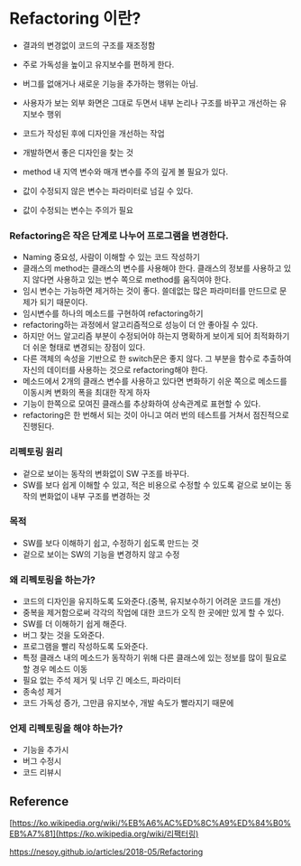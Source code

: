 # Refactoring 이란?

- 결과의 변경없이 코드의 구조를 재조정함
- 주로 가독성을 높이고 유지보수를 편하게 한다.
- 버그를 없애거나 새로운 기능을 추가하는 행위는 아님.
- 사용자가 보는 외부 화면은 그대로 두면서 내부 논리나 구조를 바꾸고 개선하는 유지보수 행위

- 코드가 작성된 후에 디자인을 개선하는 작업
- 개발하면서 좋은 디자인을 찾는 것
- method 내 지역 변수와 매개 변수를 주의 깊게 볼 필요가 있다.
- 값이 수정되지 않은 변수는 파라미터로 넘길 수 있다.
- 값이 수정되는 변수는 주의가 필요

### Refactoring은 작은 단계로 나누어 프로그램을 변경한다.

- Naming 중요성, 사람이 이해할 수 있는 코드 작성하기
- 클래스의 method는 클래스의 변수를 사용해야 한다. 클래스의 정보를 사용하고 있지 않다면 사용하고 있는 변수 쪽으로 method를 움직여야 한다.
- 임시 변수는 가능하면 제거하는 것이 좋다. 쓸데없는 많은 파라미터를 만드므로 문제가 되기 때문이다.
- 임시변수를 하나의 메소드를 구현하여 refactoring하기
- refactoring하는 과정에서 알고리즘적으로 성능이 더 안 좋아질 수 있다.
- 하지만 어느 알고리즘 부분이 수정되어야 하는지 명확하게 보이게 되어 최적화하기 더 쉬운 형태로 변경되는 장점이 있다.
- 다른 객체의 속성을 기반으로 한 switch문은 좋지 않다. 그 부분을 함수로 추출하여 자신의 데이터를 사용하는 것으로 refactoring해야 한다.
- 메소드에서 2개의 클래스 변수를 사용하고 있다면 변화하기 쉬운 쪽으로 메소드를 이동시켜 변화의 폭을 최대한 작게 하자
- 기능이 한쪽으로 모여진 클래스를 추상화하여 상속관계로 표현할 수 있다.
- refactoring은 한 번해서 되는 것이 아니고 여러 번의 테스트를 거쳐서 점진적으로 진행된다.



### 리펙토링 원리

- 겉으로 보이는 동작의 변화없이 SW 구조를 바꾸다.
- SW를 보다 쉽게 이해할 수 있고, 적은 비용으로 수정할 수 있도록 겉으로 보이는 동작의 변화없이 내부 구조를 변경하는 것

### 목적

- SW를 보다 이해하기 쉽고, 수정하기 쉽도록 만드는 것
- 겉으로 보이는 SW의 기능을 변경하지 않고 수정



### 왜 리펙토링을 하는가?

- 코드의 디자인을 유지하도록 도와준다.(중복, 유지보수하기 어려운 코드를 개선)
- 중복을 제거함으로써 각각의 작업에 대한 코드가 오직 한 곳에만 있게 할 수 있다.
- SW를 더 이해하기 쉽게 해준다.
- 버그 찾는 것을 도와준다.
- 프로그램을 빨리 작성하도록 도와준다.
- 특정 클래스 내의 메소드가 동작하기 위해 다른 클래스에 있는 정보를 많이 필요로 할 경우 메소드 이동
- 필요 없는 주석 제거 및 너무 긴 메소드, 파라미터
- 종속성 제거
- 코드 가독성 증가, 그만큼 유지보수, 개발 속도가 빨라지기 때문에



### 언제 리펙토링을 해야 하는가?

- 기능을 추가시
- 버그 수정시
- 코드 리뷰시



## Reference

[https://ko.wikipedia.org/wiki/%EB%A6%AC%ED%8C%A9%ED%84%B0%EB%A7%81](https://ko.wikipedia.org/wiki/리팩터링)

https://nesoy.github.io/articles/2018-05/Refactoring